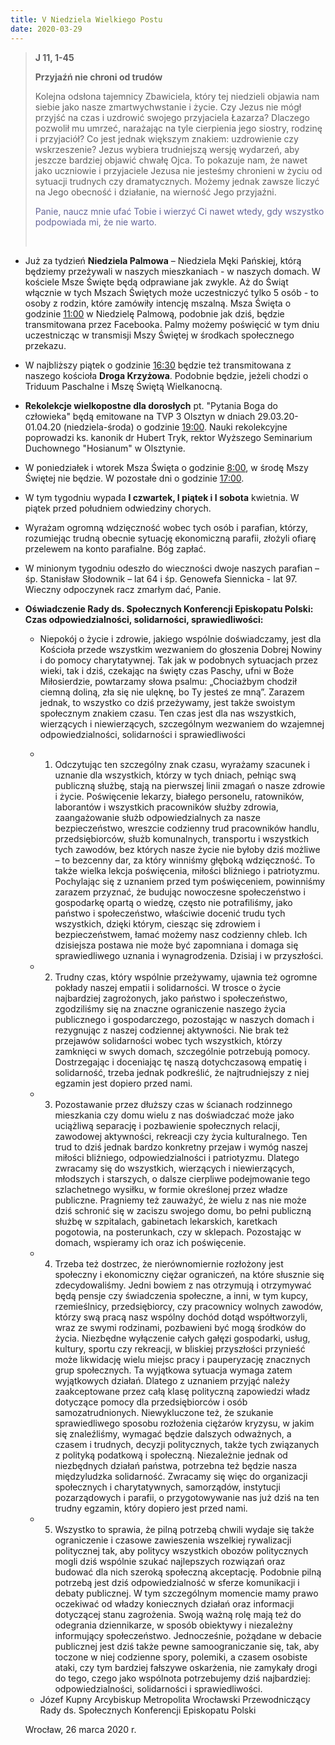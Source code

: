 ```yaml
---
title: V Niedziela Wielkiego Postu
date: 2020-03-29
---
```


> **J 11, 1-45**
>
> **Przyjaźń nie chroni od trudów**
>
> Kolejna odsłona tajemnicy Zbawiciela, który tej niedzieli objawia nam siebie jako nasze zmartwychwstanie i  życie. Czy Jezus nie mógł przyjść na czas i uzdrowić swojego przyjaciela Łazarza? Dlaczego pozwolił mu umrzeć, narażając na tyle cierpienia jego siostry, rodzinę i przyjaciół? Co jest jednak większym znakiem: uzdrowienie czy wskrzeszenie? Jezus wybiera trudniejszą wersję wydarzeń, aby jeszcze bardziej objawić chwałę Ojca. To pokazuje nam, że nawet jako uczniowie i przyjaciele Jezusa nie jesteśmy chronieni w życiu od sytuacji trudnych czy dramatycznych. Możemy jednak zawsze liczyć na Jego obecność i działanie, na wierność Jego przyjaźni.
>
> <span style="color: #666699;">Panie, naucz mnie ufać Tobie i wierzyć Ci nawet wtedy, gdy wszystko podpowiada mi, że nie warto. </span>
>
> &nbsp;


- Już za tydzień **Niedziela Palmowa** – Niedziela Męki Pańskiej, którą będziemy przeżywali w naszych mieszkaniach - w naszych domach. W kościele Msze Święte będą odprawiane jak zwykle. Aż do Świąt włącznie w tych Mszach Świętych może uczestniczyć tylko 5 osób - to osoby z rodzin, które zamówiły intencję mszalną. Msza Święta o godzinie <u>11:00</u> w Niedzielę Palmową, podobnie jak dziś, będzie transmitowana przez Facebooka. Palmy możemy poświęcić w tym dniu uczestnicząc w transmisji Mszy Świętej w środkach społecznego przekazu.
- W najbliższy piątek o godzinie <u>16:30</u> będzie też transmitowana z naszego kościoła **Droga Krzyżowa**. Podobnie będzie, jeżeli chodzi o Triduum Paschalne i Mszę Świętą Wielkanocną.
- **Rekolekcje wielkopostne dla dorosłych** pt. "Pytania Boga do człowieka" będą emitowane na TVP 3 Olsztyn w dniach 29.03.20-01.04.20 (niedziela-środa) o godzinie <u>19:00</u>. Nauki rekolekcyjne poprowadzi ks. kanonik dr Hubert Tryk, rektor Wyższego Seminarium Duchownego "Hosianum" w Olsztynie.
- W poniedziałek i wtorek Msza Święta o godzinie <u>8:00</u>, w środę Mszy Świętej nie będzie. W pozostałe dni o godzinie <u>17:00</u>.
- W tym tygodniu wypada **I czwartek, I piątek i I sobota** kwietnia. W piątek przed południem odwiedziny chorych.
- Wyrażam ogromną wdzięczność wobec tych osób i parafian, którzy, rozumiejąc trudną obecnie sytuację ekonomiczną parafii, złożyli ofiarę przelewem na konto parafialne. Bóg zapłać.
- W minionym tygodniu odeszło do wieczności dwoje naszych parafian –  śp. Stanisław Słodownik – lat 64 i śp. Genowefa Siennicka - lat 97. Wieczny odpoczynek racz zmarłym dać, Panie.
- **Oświadczenie Rady ds. Społecznych Konferencji Episkopatu Polski: Czas odpowiedzialności, solidarności, sprawiedliwości:**

  - Niepokój o życie i zdrowie, jakiego wspólnie doświadczamy, jest dla Kościoła przede wszystkim wezwaniem do głoszenia Dobrej Nowiny i do pomocy charytatywnej. Tak jak w podobnych sytuacjach przez wieki, tak i dziś, czekając na święty czas Paschy, ufni w Boże Miłosierdzie, powtarzamy słowa psalmu: „Chociażbym chodził ciemną doliną, zła się nie ulęknę, bo Ty jesteś ze mną”.
  Zarazem jednak, to wszystko co dziś przeżywamy, jest także swoistym społecznym znakiem czasu. Ten czas jest dla nas wszystkich, wierzących i niewierzących, szczególnym wezwaniem do wzajemnej odpowiedzialności, solidarności i sprawiedliwości

  - 1. Odczytując ten szczególny znak czasu, wyrażamy szacunek i uznanie dla wszystkich, którzy w tych dniach, pełniąc swą publiczną służbę, stają na pierwszej linii zmagań o nasze zdrowie i życie.
Poświęcenie lekarzy, białego personelu, ratowników, laborantów i wszystkich pracowników służby zdrowia, zaangażowanie służb odpowiedzialnych za nasze bezpieczeństwo, wreszcie codzienny trud pracowników handlu, przedsiębiorców, służb komunalnych, transportu i wszystkich tych zawodów, bez których nasze życie nie byłoby dziś możliwe – to bezcenny dar, za który winniśmy głęboką wdzięczność.  To także wielka lekcja poświęcenia, miłości bliźniego i patriotyzmu.
Pochylając się z uznaniem przed tym poświęceniem, powinniśmy zarazem przyznać, że budując nowoczesne społeczeństwo i gospodarkę opartą o wiedzę, często nie potrafiliśmy, jako państwo i społeczeństwo, właściwie docenić trudu tych wszystkich, dzięki którym, ciesząc się zdrowiem i bezpieczeństwem, łamać możemy nasz codzienny chleb.
Ich dzisiejsza postawa nie może być zapomniana i domaga się sprawiedliwego uznania i wynagrodzenia. Dzisiaj i w przyszłości.

  - 2. Trudny czas, który wspólnie przeżywamy, ujawnia też ogromne pokłady naszej empatii i solidarności. W trosce o życie najbardziej zagrożonych, jako państwo
i społeczeństwo, zgodziliśmy się na znaczne ograniczenie naszego życia publicznego
i gospodarczego, pozostając w naszych domach i rezygnując z naszej codziennej aktywności. Nie brak też przejawów solidarności wobec tych wszystkich, którzy zamknięci w swych domach, szczególnie potrzebują pomocy.
Dostrzegając i doceniając tę naszą dotychczasową empatię i solidarność, trzeba jednak podkreślić, że najtrudniejszy z niej egzamin jest dopiero przed nami.

  - 3. Pozostawanie przez dłuższy czas w ścianach rodzinnego mieszkania czy domu wielu z nas doświadczać może jako uciążliwą separację i pozbawienie społecznych relacji, zawodowej aktywności, rekreacji czy życia kulturalnego. Ten trud to dziś jednak bardzo konkretny przejaw i wymóg naszej miłości bliźniego, odpowiedzialności i patriotyzmu. Dlatego zwracamy się do wszystkich, wierzących i niewierzących, młodszych i starszych, o dalsze cierpliwe podejmowanie tego szlachetnego wysiłku, w formie określonej przez władze publiczne. Pragniemy też zauważyć, że wielu z nas nie może dziś schronić się w zaciszu swojego domu, bo pełni publiczną służbę w szpitalach, gabinetach lekarskich, karetkach pogotowia, na posterunkach, czy w sklepach. Pozostając w domach, wspieramy ich oraz ich poświęcenie.

  - 4. Trzeba też dostrzec, że nierównomiernie rozłożony jest społeczny i ekonomiczny ciężar ograniczeń, na które słusznie się zdecydowaliśmy. Jedni bowiem z nas otrzymują
i otrzymywać będą pensje czy świadczenia społeczne, a inni, w tym kupcy, rzemieślnicy, przedsiębiorcy, czy pracownicy wolnych zawodów, którzy swą pracą nasz wspólny dochód dotąd współtworzyli, wraz ze swymi rodzinami, pozbawieni być mogą środków do życia. Niezbędne wyłączenie całych gałęzi gospodarki, usług, kultury, sportu czy rekreacji, w bliskiej przyszłości przynieść może likwidację wielu miejsc pracy i pauperyzację znacznych grup społecznych.
Ta wyjątkowa sytuacja wymaga zatem wyjątkowych działań. Dlatego z uznaniem przyjąć należy zaakceptowane przez całą klasę polityczną zapowiedzi władz dotyczące pomocy dla przedsiębiorców i osób samozatrudnionych. Niewykluczone też, że szukanie sprawiedliwego sposobu rozłożenia ciężarów kryzysu, w jakim się znaleźliśmy, wymagać będzie dalszych odważnych, a czasem i trudnych, decyzji politycznych, także tych związanych z polityką podatkową i społeczną.
Niezależnie jednak od niezbędnych działań państwa, potrzebna też będzie nasza międzyludzka solidarność. Zwracamy się więc do organizacji społecznych i charytatywnych, samorządów, instytucji pozarządowych i parafii, o przygotowywanie nas już dziś na ten trudny egzamin, który dopiero jest przed nami.

  - 5. Wszystko to sprawia, że pilną potrzebą chwili wydaje się także ograniczenie i czasowe zawieszenia wszelkiej rywalizacji politycznej tak, aby politycy wszystkich obozów politycznych mogli dziś wspólnie szukać najlepszych rozwiązań oraz budować dla nich szeroką społeczną akceptację.
Podobnie pilną potrzebą jest dziś odpowiedzialność w sferze komunikacji i debaty publicznej. W tym szczególnym momencie mamy prawo oczekiwać od władzy koniecznych działań oraz informacji dotyczącej stanu zagrożenia. Swoją ważną rolę mają też do odegrania dziennikarze, w sposób obiektywy i niezależny informujący społeczeństwo. Jednocześnie, pożądane w debacie publicznej jest dziś także pewne samoograniczanie się, tak,  aby toczone w niej codzienne spory, polemiki, a czasem osobiste ataki, czy tym bardziej fałszywe oskarżenia, nie zamykały drogi do tego, czego jako wspólnota potrzebujemy dziś najbardziej: odpowiedzialności, solidarności i sprawiedliwości.


  + Józef Kupny
Arcybiskup Metropolita Wrocławski
Przewodniczący Rady ds. Społecznych Konferencji Episkopatu Polski


  Wrocław, 26 marca 2020 r.
